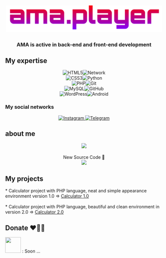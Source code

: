 <h1 align="center">
  <br>
  <a href="https://instagram.com/ama.player0000"><img src="https://github.com/ama-player0000/signin-signup/blob/main/pictures/ama.png?raw=true" alt="amir mohammad abolfathy" width="500"></a>
</h1>

<h3 align="center">AMA is active in back-end and front-end development </h3>

## My expertise

<p align="center">
<img alt="HTML5" src="https://img.shields.io/badge/html5-%231e1e1e.svg?style=for-the-badge&logo=html5&logoColor=#FF5000" /><img alt="Network" src="https://img.shields.io/badge/Network-%231e1e1e.svg?style=for-the-badge&logo=RSS&logocolor=yellow" />
  <br>
<img alt="CSS3" src="https://img.shields.io/badge/css3-%231e1e1e.svg?style=for-the-badge&logo=Css3&logoColor=blue" /><img alt="Python" src="https://img.shields.io/badge/Python-%231e1e1e.svg?style=for-the-badge&logo=Python&logocolor=yellow" />
  <br>
<img alt="PHP" src="https://img.shields.io/badge/php-%231e1e1e.svg?style=for-the-badge&logo=php&logoColor=#00F7FF" /><img alt="Git" src="https://img.shields.io/badge/Git-%231e1e1e.svg?style=for-the-badge&logo=git&logoColor=orange" />
  <br>
<img alt="MySQL" src="https://img.shields.io/badge/mysql-%231e1e1e.svg?style=for-the-badge&logo=mysql&logoColor=important" /><img alt="GitHub" src="https://img.shields.io/badge/Github-%231e1e1e.svg?style=for-the-badge&logo=github&logoColor=inactive" />
  <br>
<img alt="WordPress" src="https://img.shields.io/badge/WordPress-%231e1e1e.svg?style=for-the-badge&logo=WordPress&logoColor=cyan" /><img alt="Android" src="https://img.shields.io/badge/android-%231e1e1e.svg?style=for-the-badge&logo=android&logoColor=green" />
</p>

### My social networks
<p align="center">
<a href="https://instagram.com/ama.player0000">
    <img alt="Instagram" src="https://img.shields.io/badge/Instagram-%23FF00AF.svg?style=for-the-badge&logo=Instagram&logoColor=white" />
</a>
<a href="https://t.me/ama_player0000">
    <img alt="Telegram" src="https://img.shields.io/badge/Telegram-%23006bff.svg?style=for-the-badge&logo=Telegram&logoColor=white" />
</a>
</p>

## about me
<p align="center">
<img src="https://github-readme-stats.vercel.app/api?username=ama-player0000&theme=radical&show_icons=true" />
  <br><br>
<!--Number one 👍 <br>
<img src="https://github-readme-stats.vercel.app/api/pin/?username=ama-player0000&theme=radical&repo=calculator_v2" />
  <br><br>-->
New Source Code 🤩 <br>
<img src="https://github-readme-stats.vercel.app/api/pin/?username=ama-player0000&theme=codeSTACKr&repo=signin-signup" />
</p>

## My projects

<p>
  <span>* Calculator project with PHP language, neat and simple appearance environment version 1.0 => </span>
  <a href="https://github.com/ama-player0000/calculator_v1">Calculator 1.0</a>
    <br><br>
  <span>* Calculator project with PHP language, beautiful and clean environment in version 2.0 => </span>
  <a href="https://github.com/ama-player0000/calculator_v2">Calculator 2.0</a>
</p>

## Donate ❤️🌹🤩
<p align="ltr">
  <img height="50" width="50" src="https://cdn.simpleicons.org/bitcoin" />
  <span> : Soon ...</span>
</p>
